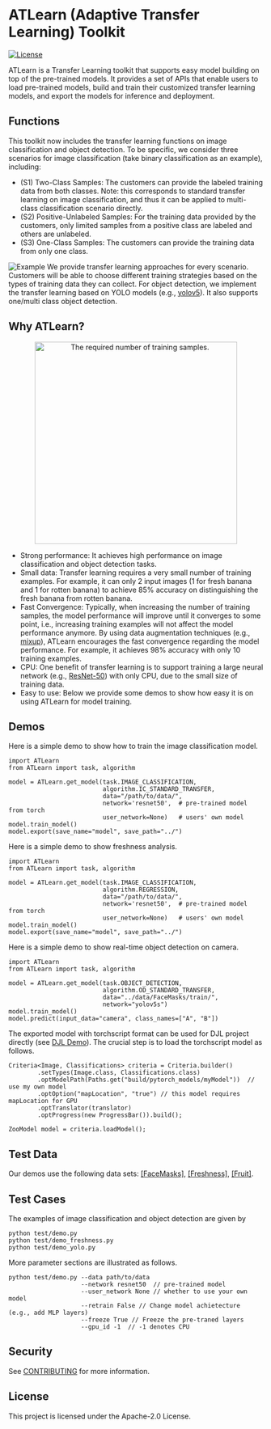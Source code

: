 # ATLearn (Adaptive Transfer Learning) Toolkit
[![License](https://img.shields.io/badge/License-Apache_2.0-blue.svg)](https://opensource.org/licenses/Apache-2.0)

ATLearn is a Transfer Learning toolkit that supports easy model building on top of the pre-trained models. 
It provides a set of APIs that enable users to load pre-trained models, build and train their customized 
transfer learning models, and export the models for inference and deployment.

## Functions
This toolkit now includes the transfer learning functions on image classification
and object detection. To be specific, we consider three scenarios for image classification (take binary
classification as an example), including:
* (S1) Two-Class Samples: The customers can provide the labeled training data from both classes. 
Note: this corresponds to standard transfer learning on image classification, and thus it can be applied
to multi-class classification scenario directly.
* (S2) Positive-Unlabeled Samples: For the training data provided by the customers, only limited samples from a positive class are labeled and others are unlabeled.
* (S3) One-Class Samples: The customers can provide the training data from only one class.

![Example](./figs/scenarios.png)
We provide transfer learning approaches for every scenario. Customers will be able to
choose different training strategies based on the types of training data they can collect. For object
detection, we implement the transfer learning based on YOLO models 
(e.g., [yolov5](https://github.com/ultralytics/yolov5)). It also supports one/multi class object 
detection.

## Why ATLearn?
<p align="center">
  <img src="./figs/example.png" width="400" title="The required number of training samples.">
</p>

* Strong performance: It achieves high performance on image classification and object detection tasks.
* Small data: Transfer learning requires a very small number of training examples. For example,
it can only 2 input images (1 for fresh banana and 1 for rotten banana) to achieve 85% accuracy on distinguishing the fresh banana from rotten banana.
* Fast Convergence: Typically, when increasing the number of training samples, the model performance will 
improve until it converges to some point, i.e., increasing training examples will not affect the model performance
anymore. By using data augmentation techniques (e.g., [mixup](https://arxiv.org/abs/1710.09412)), ATLearn encourages
the fast convergence regarding the model performance. For example, it achieves 98% accuracy with only 10 
training examples.
* CPU: One benefit of transfer learning is to support training a large neural network (e.g., [ResNet-50](https://openaccess.thecvf.com/content_cvpr_2016/papers/He_Deep_Residual_Learning_CVPR_2016_paper.pdf)) with only CPU, 
due to the small size of training data.
* Easy to use: Below we provide some demos to show how easy it is on using ATLearn for model training.

## Demos
Here is a simple demo to show how to train the image classification model.

```
import ATLearn
from ATLearn import task, algorithm

model = ATLearn.get_model(task.IMAGE_CLASSIFICATION,
                          algorithm.IC_STANDARD_TRANSFER,
                          data="/path/to/data/",
                          network='resnet50',  # pre-trained model from torch
                          user_network=None)   # users' own model
model.train_model()
model.export(save_name="model", save_path="../")
```
Here is a simple demo to show freshness analysis.
```
import ATLearn
from ATLearn import task, algorithm

model = ATLearn.get_model(task.IMAGE_CLASSIFICATION,
                          algorithm.REGRESSION,
                          data="/path/to/data/",
                          network='resnet50',  # pre-trained model from torch
                          user_network=None)   # users' own model
model.train_model()
model.export(save_name="model", save_path="../")
```
Here is a simple demo to show real-time object detection on camera.
```
import ATLearn
from ATLearn import task, algorithm

model = ATLearn.get_model(task.OBJECT_DETECTION,
                          algorithm.OD_STANDARD_TRANSFER,
                          data="../data/FaceMasks/train/",
                          network="yolov5s")
model.train_model()
model.predict(input_data="camera", class_names=["A", "B"])
```

The exported model with torchscript format can be used for DJL project directly (see [DJL Demo](https://docs.djl.ai/jupyter/load_pytorch_model.html)).
The crucial step is to load the torchscript model as follows.
```
Criteria<Image, Classifications> criteria = Criteria.builder()
        .setTypes(Image.class, Classifications.class)
        .optModelPath(Paths.get("build/pytorch_models/myModel"))  // use my own model
        .optOption("mapLocation", "true") // this model requires mapLocation for GPU
        .optTranslator(translator)
        .optProgress(new ProgressBar()).build();

ZooModel model = criteria.loadModel();
```

## Test Data
Our demos use the following data sets: [[FaceMasks]](https://www.kaggle.com/datasets/andrewmvd/face-mask-detection?select=images),
[[Freshness]](https://www.kaggle.com/datasets/dcsyanwq/fuit-freshness), 
[[Fruit]](https://www.kaggle.com/datasets/sriramr/fruits-fresh-and-rotten-for-classification).

## Test Cases
The examples of image classification and object detection are given by
```
python test/demo.py
python test/demo_freshness.py
python test/demo_yolo.py
```
More parameter sections are illustrated as follows.
```
python test/demo.py --data path/to/data 
                    --network resnet50  // pre-trained model
                    --user_network None // whether to use your own model
                    --retrain False // Change model achietecture (e.g., add MLP layers)
                    --freeze True // Freeze the pre-traned layers
                    --gpu_id -1  // -1 denotes CPU
```

## Security

See [CONTRIBUTING](CONTRIBUTING.md#security-issue-notifications) for more information.

## License

This project is licensed under the Apache-2.0 License.

